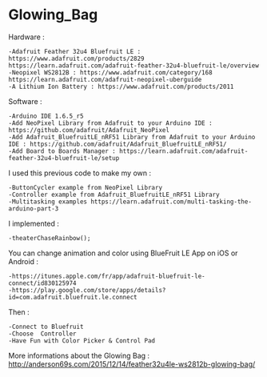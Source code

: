 # Glowing_Bag	

Hardware : 

	-Adafruit Feather 32u4 Bluefruit LE : https://www.adafruit.com/products/2829  https://learn.adafruit.com/adafruit-feather-32u4-bluefruit-le/overview
	-Neopixel WS2812B : https://www.adafruit.com/category/168  https://learn.adafruit.com/adafruit-neopixel-uberguide
	-A Lithium Ion Battery : https://www.adafruit.com/products/2011

Software : 

	-Arduino IDE 1.6.5_r5
	-Add NeoPixel Library from Adafruit to your Arduino IDE : https://github.com/adafruit/Adafruit_NeoPixel
	-Add Adafruit_BluefruitLE_nRF51 Library from Adafruit to your Arduino IDE : https://github.com/adafruit/Adafruit_BluefruitLE_nRF51/
	-Add Board to Boards Manager : https://learn.adafruit.com/adafruit-feather-32u4-bluefruit-le/setup 
	
I used this previous code to make my own :

 	-ButtonCycler example from NeoPixel Library
 	-Controller example from Adafruit_BluefruitLE_nRF51 Library
 	-Multitasking examples https://learn.adafruit.com/multi-tasking-the-arduino-part-3
 
I implemented :
 
 	-theaterChaseRainbow();
	 
You can change animation and color using BlueFruit LE App on iOS or Android : 

	-https://itunes.apple.com/fr/app/adafruit-bluefruit-le-connect/id830125974
	-https://play.google.com/store/apps/details?id=com.adafruit.bluefruit.le.connect
	
Then :
	
	-Connect to Bluefruit
	-Choose  Controller
	-Have Fun with Color Picker & Control Pad

More informations about the Glowing Bag : http://anderson69s.com/2015/12/14/feather32u4le-ws2812b-glowing-bag/
